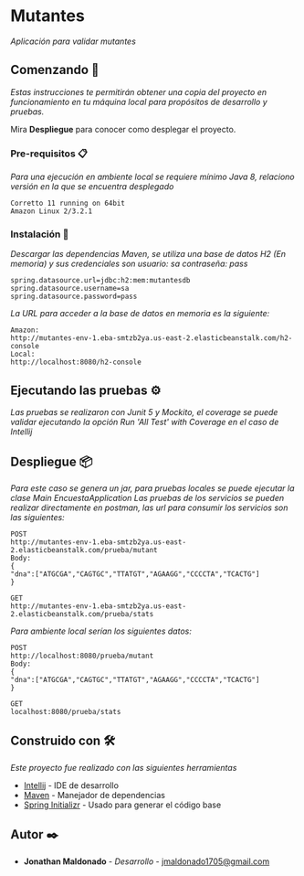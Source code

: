 # Mutantes

_Aplicación para validar mutantes_

## Comenzando 🚀

_Estas instrucciones te permitirán obtener una copia del proyecto en funcionamiento en tu máquina local para propósitos de desarrollo y pruebas._

Mira **Despliegue** para conocer como desplegar el proyecto.


### Pre-requisitos 📋

_Para una ejecución en ambiente local se requiere mínimo Java 8, relaciono versión en la que se encuentra desplegado_

```
Corretto 11 running on 64bit
Amazon Linux 2/3.2.1
```

### Instalación 🔧

_Descargar las dependencias Maven, se utiliza una base de datos H2 (En memoria) y sus credenciales son usuario: sa  contraseña: pass_

```
spring.datasource.url=jdbc:h2:mem:mutantesdb
spring.datasource.username=sa
spring.datasource.password=pass
```

_La URL para acceder a la base de datos en memoria es la siguiente:_

```
Amazon:
http://mutantes-env-1.eba-smtzb2ya.us-east-2.elasticbeanstalk.com/h2-console
Local:
http://localhost:8080/h2-console
```


## Ejecutando las pruebas ⚙️

_Las pruebas se realizaron con Junit 5 y Mockito, el coverage se puede validar ejecutando la opción Run 'All Test' with Coverage en el caso de Intellij_


## Despliegue 📦

_Para este caso se genera un jar, para pruebas locales se puede ejecutar la clase Main EncuestaApplication_
_Las pruebas de los servicios se pueden realizar directamente en postman, las url para consumir los servicios son las siguientes:_
```
POST
http://mutantes-env-1.eba-smtzb2ya.us-east-2.elasticbeanstalk.com/prueba/mutant
Body:
{
"dna":["ATGCGA","CAGTGC","TTATGT","AGAAGG","CCCCTA","TCACTG"]
}

GET
http://mutantes-env-1.eba-smtzb2ya.us-east-2.elasticbeanstalk.com/prueba/stats
```
_Para ambiente local serían los siguientes datos:_
```
POST
http://localhost:8080/prueba/mutant
Body:
{
"dna":["ATGCGA","CAGTGC","TTATGT","AGAAGG","CCCCTA","TCACTG"]
}

GET
localhost:8080/prueba/stats
```
## Construido con 🛠️

_Este proyecto fue realizado con las siguientes herramientas_

* [Intellij](https://www.jetbrains.com/es-es/idea/download/) - IDE de desarrollo
* [Maven](https://maven.apache.org/) - Manejador de dependencias
* [Spring Initializr](https://start.spring.io/) - Usado para generar el código base

## Autor ✒️

* **Jonathan Maldonado** - *Desarrollo* - [jmaldonado1705@gmail.com](mailto:jmaldonado1705@gmail.com)

